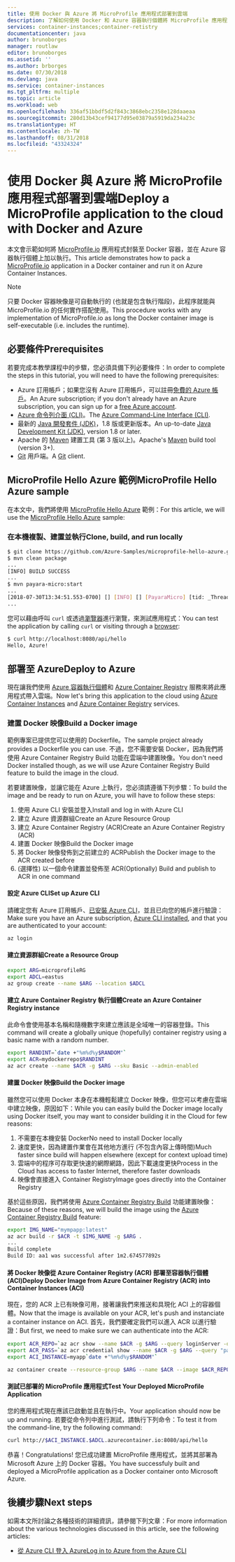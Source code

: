 ```yaml
---
title: 使用 Docker 與 Azure 將 MicroProfile 應用程式部署到雲端
description: 了解如何使用 Docker 和 Azure 容器執行個體將 MicroProfile 應用程式部署至雲端。
services: container-instances;container-retistry
documentationcenter: java
author: brunoborges
manager: routlaw
editor: brunoborges
ms.assetid: ''
ms.author: brborges
ms.date: 07/30/2018
ms.devlang: java
ms.service: container-instances
ms.tgt_pltfrm: multiple
ms.topic: article
ms.workload: web
ms.openlocfilehash: 336af51bbdf5d2f843c3868ebc2358e128daaeaa
ms.sourcegitcommit: 280d13b43cef94177d95e03879a5919da234a23c
ms.translationtype: HT
ms.contentlocale: zh-TW
ms.lasthandoff: 08/31/2018
ms.locfileid: "43324324"
---
```

# <a name="deploy-a-microprofile-application-to-the-cloud-with-docker-and-azure"></a><span data-ttu-id="88dd1-103">使用 Docker 與 Azure 將 MicroProfile 應用程式部署到雲端</span><span class="sxs-lookup"><span data-stu-id="88dd1-103">Deploy a MicroProfile application to the cloud with Docker and Azure</span></span>

<span data-ttu-id="88dd1-104">本文會示範如何將 [MicroProfile.io] 應用程式封裝至 Docker 容器，並在 Azure 容器執行個體上加以執行。</span><span class="sxs-lookup"><span data-stu-id="88dd1-104">This article demonstrates how to pack a [MicroProfile.io] application in a Docker container and run it on Azure Container Instances.</span></span>

> [!NOTE]
>
> <span data-ttu-id="88dd1-105">只要 Docker 容器映像是可自動執行的 (也就是包含執行階段)，此程序就能與 MicroProfile.io 的任何實作搭配使用。</span><span class="sxs-lookup"><span data-stu-id="88dd1-105">This procedure works with any implementation of MicroProfile.io as long the Docker container image is self-executable (i.e. includes the runtime).</span></span>

## <a name="prerequisites"></a><span data-ttu-id="88dd1-106">必要條件</span><span class="sxs-lookup"><span data-stu-id="88dd1-106">Prerequisites</span></span>

<span data-ttu-id="88dd1-107">若要完成本教學課程中的步驟，您必須具備下列必要條件：</span><span class="sxs-lookup"><span data-stu-id="88dd1-107">In order to complete the steps in this tutorial, you will need to have the following prerequisites:</span></span>

* <span data-ttu-id="88dd1-108">Azure 訂用帳戶；如果您沒有 Azure 訂用帳戶，可以註冊[免費的 Azure 帳戶]。</span><span class="sxs-lookup"><span data-stu-id="88dd1-108">An Azure subscription; if you don't already have an Azure subscription, you can sign up for a [free Azure account].</span></span>
* <span data-ttu-id="88dd1-109">[Azure 命令列介面 (CLI)]。</span><span class="sxs-lookup"><span data-stu-id="88dd1-109">The [Azure Command-Line Interface (CLI)].</span></span>
* <span data-ttu-id="88dd1-110">最新的 [Java 開發套件 (JDK)]，1.8 版或更新版本。</span><span class="sxs-lookup"><span data-stu-id="88dd1-110">An up-to-date [Java Development Kit (JDK)], version 1.8 or later.</span></span>
* <span data-ttu-id="88dd1-111">Apache 的 [Maven] 建置工具 (第 3 版以上)。</span><span class="sxs-lookup"><span data-stu-id="88dd1-111">Apache's [Maven] build tool (version 3+).</span></span>
* <span data-ttu-id="88dd1-112">[Git] 用戶端。</span><span class="sxs-lookup"><span data-stu-id="88dd1-112">A [Git] client.</span></span>

## <a name="microprofile-hello-azure-sample"></a><span data-ttu-id="88dd1-113">MicroProfile Hello Azure 範例</span><span class="sxs-lookup"><span data-stu-id="88dd1-113">MicroProfile Hello Azure sample</span></span>

<span data-ttu-id="88dd1-114">在本文中，我們將使用 [MicroProfile Hello Azure](https://github.com/azure-samples/microprofile-hello-azure) 範例：</span><span class="sxs-lookup"><span data-stu-id="88dd1-114">For this article, we will use the [MicroProfile Hello Azure](https://github.com/azure-samples/microprofile-hello-azure) sample:</span></span>

### <a name="clone-build-and-run-locally"></a><span data-ttu-id="88dd1-115">在本機複製、建置並執行</span><span class="sxs-lookup"><span data-stu-id="88dd1-115">Clone, build, and run locally</span></span>

```bash
$ git clone https://github.com/Azure-Samples/microprofile-hello-azure.git
$ mvn clean package
...
[INFO] BUILD SUCCESS
...
$ mvn payara-micro:start
...
[2018-07-30T13:34:51.553-0700] [] [INFO] [] [PayaraMicro] [tid: _ThreadID=1 _ThreadName=main] [timeMillis: 1532982891553] [levelValue: 800] Payara Micro  5.182 #badassmicrofish (build 303) ready in 10,304 (ms)
...
```

<span data-ttu-id="88dd1-116">您可以藉由呼叫 `curl` 或透過[瀏覽器](http://localhost:8080/api/hello)進行瀏覽，來測試應用程式：</span><span class="sxs-lookup"><span data-stu-id="88dd1-116">You can test the application by calling `curl` or visiting through a [browser](http://localhost:8080/api/hello):</span></span>

```bash
$ curl http://localhost:8080/api/hello
Hello, Azure!
```

## <a name="deploy-to-azure"></a><span data-ttu-id="88dd1-117">部署至 Azure</span><span class="sxs-lookup"><span data-stu-id="88dd1-117">Deploy to Azure</span></span>

<span data-ttu-id="88dd1-118">現在讓我們使用 [Azure 容器執行個體]和 [Azure Container Registry] 服務來將此應用程式帶入雲端。</span><span class="sxs-lookup"><span data-stu-id="88dd1-118">Now let's bring this application to the cloud using [Azure Container Instances] and [Azure Container Registry] services.</span></span>

### <a name="build-a-docker-image"></a><span data-ttu-id="88dd1-119">建置 Docker 映像</span><span class="sxs-lookup"><span data-stu-id="88dd1-119">Build a Docker image</span></span>

<span data-ttu-id="88dd1-120">範例專案已提供您可以使用的 Dockerfile。</span><span class="sxs-lookup"><span data-stu-id="88dd1-120">The sample project already provides a Dockerfile you can use.</span></span> <span data-ttu-id="88dd1-121">不過，您不需要安裝 Docker，因為我們將使用 Azure Container Registry Build 功能在雲端中建置映像。</span><span class="sxs-lookup"><span data-stu-id="88dd1-121">You don't need Docker installed though, as we will use Azure Container Registry Build feature to build the image in the cloud.</span></span>

<span data-ttu-id="88dd1-122">若要建置映像，並讓它能在 Azure 上執行，您必須請遵循下列步驟：</span><span class="sxs-lookup"><span data-stu-id="88dd1-122">To build the image and be ready to run on Azure, you will have to follow these steps:</span></span>

1. <span data-ttu-id="88dd1-123">使用 Azure CLI 安裝並登入</span><span class="sxs-lookup"><span data-stu-id="88dd1-123">Install and log in with Azure CLI</span></span>
1. <span data-ttu-id="88dd1-124">建立 Azure 資源群組</span><span class="sxs-lookup"><span data-stu-id="88dd1-124">Create an Azure Resource Group</span></span>
1. <span data-ttu-id="88dd1-125">建立 Azure Container Registry (ACR)</span><span class="sxs-lookup"><span data-stu-id="88dd1-125">Create an Azure Container Registry (ACR)</span></span>
1. <span data-ttu-id="88dd1-126">建置 Docker 映像</span><span class="sxs-lookup"><span data-stu-id="88dd1-126">Build the Docker image</span></span>
1. <span data-ttu-id="88dd1-127">將 Docker 映像發佈到之前建立的 ACR</span><span class="sxs-lookup"><span data-stu-id="88dd1-127">Publish the Docker image to the ACR created before</span></span>
1. <span data-ttu-id="88dd1-128">(選擇性) 以一個命令建置並發佈至 ACR</span><span class="sxs-lookup"><span data-stu-id="88dd1-128">(Optionally) Build and publish to ACR in one command</span></span>


#### <a name="set-up-azure-cli"></a><span data-ttu-id="88dd1-129">設定 Azure CLI</span><span class="sxs-lookup"><span data-stu-id="88dd1-129">Set up Azure CLI</span></span>

<span data-ttu-id="88dd1-130">請確定您有 Azure 訂用帳戶、[已安裝 Azure CLI](https://docs.microsoft.com/cli/azure/install-azure-cli?view=azure-cli-latest)，並且已向您的帳戶進行驗證：</span><span class="sxs-lookup"><span data-stu-id="88dd1-130">Make sure you have an Azure subscription, [Azure CLI installed](https://docs.microsoft.com/cli/azure/install-azure-cli?view=azure-cli-latest), and that you are authenticated to your account:</span></span>

```bash
az login
```

#### <a name="create-a-resource-group"></a><span data-ttu-id="88dd1-131">建立資源群組</span><span class="sxs-lookup"><span data-stu-id="88dd1-131">Create a Resource Group</span></span>

```bash
export ARG=microprofileRG
export ADCL=eastus
az group create --name $ARG --location $ADCL
```

#### <a name="create-an-azure-container-registry-instance"></a><span data-ttu-id="88dd1-132">建立 Azure Container Registry 執行個體</span><span class="sxs-lookup"><span data-stu-id="88dd1-132">Create an Azure Container Registry instance</span></span>

<span data-ttu-id="88dd1-133">此命令會使用基本名稱和隨機數字來建立應該是全域唯一的容器登錄。</span><span class="sxs-lookup"><span data-stu-id="88dd1-133">This command will create a globally unique (hopefully) container registry using a basic name with a random number.</span></span>

```bash
export RANDINT=`date +"%m%d%y$RANDOM"`
export ACR=mydockerrepo$RANDINT
az acr create --name $ACR -g $ARG --sku Basic --admin-enabled
```

#### <a name="build-the-docker-image"></a><span data-ttu-id="88dd1-134">建置 Docker 映像</span><span class="sxs-lookup"><span data-stu-id="88dd1-134">Build the Docker image</span></span>

<span data-ttu-id="88dd1-135">雖然您可以使用 Docker 本身在本機輕鬆建立 Docker 映像，但您可以考慮在雲端中建立映像，原因如下：</span><span class="sxs-lookup"><span data-stu-id="88dd1-135">While you can easily build the Docker image locally using Docker itself, you may want to consider building it in the Cloud for few reasons:</span></span>

1. <span data-ttu-id="88dd1-136">不需要在本機安裝 Docker</span><span class="sxs-lookup"><span data-stu-id="88dd1-136">No need to install Docker locally</span></span>
1. <span data-ttu-id="88dd1-137">速度更快，因為建置作業會在其他地方進行 (不包含內容上傳時間)</span><span class="sxs-lookup"><span data-stu-id="88dd1-137">Much faster since build will happen elsewhere (except for context upload time)</span></span>
1. <span data-ttu-id="88dd1-138">雲端中的程序可存取更快速的網際網路，因此下載速度更快</span><span class="sxs-lookup"><span data-stu-id="88dd1-138">Process in the Cloud has access to faster Internet, therefore faster downloads</span></span>
1. <span data-ttu-id="88dd1-139">映像會直接進入 Container Registry</span><span class="sxs-lookup"><span data-stu-id="88dd1-139">Image goes directly into the Container Registry</span></span>

<span data-ttu-id="88dd1-140">基於這些原因，我們將使用 [Azure Container Registry Build] 功能建置映像：</span><span class="sxs-lookup"><span data-stu-id="88dd1-140">Because of these reasons, we will build the image using the [Azure Container Registry Build] feature:</span></span>

```bash
export IMG_NAME="mympapp:latest"
az acr build -r $ACR -t $IMG_NAME -g $ARG .
...
Build complete
Build ID: aa1 was successful after 1m2.674577892s
```

#### <a name="deploy-docker-image-from-azure-container-registry-acr-into-container-instances-aci"></a><span data-ttu-id="88dd1-141">將 Docker 映像從 Azure Container Registry (ACR) 部署至容器執行個體 (ACI)</span><span class="sxs-lookup"><span data-stu-id="88dd1-141">Deploy Docker Image from Azure Container Registry (ACR) into Container Instances (ACI)</span></span>

<span data-ttu-id="88dd1-142">現在，您的 ACR 上已有映像可用，接著讓我們來推送和具現化 ACI 上的容器個體。</span><span class="sxs-lookup"><span data-stu-id="88dd1-142">Now that the image is available on your ACR, let's push and instanciate a container instance on ACI.</span></span> <span data-ttu-id="88dd1-143">首先，我們要確定我們可以進入 ACR 以進行驗證：</span><span class="sxs-lookup"><span data-stu-id="88dd1-143">But first, we need to make sure we can authenticate into the ACR:</span></span>

```bash
export ACR_REPO=`az acr show --name $ACR -g $ARG --query loginServer -o tsv`
export ACR_PASS=`az acr credential show --name $ACR -g $ARG --query "passwords[0].value" -o tsv`
export ACI_INSTANCE=myapp`date +"%m%d%y$RANDOM"`

az container create --resource-group $ARG --name $ACR --image $ACR_REPO/$IMG_NAME --cpu 1 --memory 1 --registry-login-server $ACR_REPO --registry-username $ACR --registry-password $ACR_PASS --dns-name-label $ACI_INSTANCE --ports 8080
```

#### <a name="test-your-deployed-microprofile-application"></a><span data-ttu-id="88dd1-144">測試已部署的 MicroProfile 應用程式</span><span class="sxs-lookup"><span data-stu-id="88dd1-144">Test Your Deployed MicroProfile Application</span></span>

<span data-ttu-id="88dd1-145">您的應用程式現在應該已啟動並且在執行中。</span><span class="sxs-lookup"><span data-stu-id="88dd1-145">Your application should now be up and running.</span></span> <span data-ttu-id="88dd1-146">若要從命令列中進行測試，請執行下列命令：</span><span class="sxs-lookup"><span data-stu-id="88dd1-146">To test it from the command-line, try the following command:</span></span>

```bash
curl http://$ACI_INSTANCE.$ADCL.azurecontainer.io:8080/api/hello
````

<span data-ttu-id="88dd1-147">恭喜！</span><span class="sxs-lookup"><span data-stu-id="88dd1-147">Congratulations!</span></span> <span data-ttu-id="88dd1-148">您已成功建置 MicroProfile 應用程式，並將其部署為 Microsoft Azure 上的 Docker 容器。</span><span class="sxs-lookup"><span data-stu-id="88dd1-148">You have successfuly built and deployed a MicroProfile application as a Docker container onto Microsoft Azure.</span></span>

## <a name="next-steps"></a><span data-ttu-id="88dd1-149">後續步驟</span><span class="sxs-lookup"><span data-stu-id="88dd1-149">Next steps</span></span>

<span data-ttu-id="88dd1-150">如需本文所討論之各種技術的詳細資訊，請參閱下列文章：</span><span class="sxs-lookup"><span data-stu-id="88dd1-150">For more information about the various technologies discussed in this article, see the following articles:</span></span>

* [<span data-ttu-id="88dd1-151">從 Azure CLI 登入 Azure</span><span class="sxs-lookup"><span data-stu-id="88dd1-151">Log in to Azure from the Azure CLI</span></span>](/azure/xplat-cli-connect)

<!-- URL List -->

[Azure Container Registry Build]: https://docs.microsoft.com/azure/container-registry/container-registry-build-overview
[MicroProfile.io]: https://microprofile.io
[Azure 命令列介面 (CLI)]: /cli/azure/overview
[Azure Command-Line Interface (CLI)]: /cli/azure/overview
[Azure for Java Developers]: https://docs.microsoft.com/java/azure/
[Azure portal]: https://portal.azure.com/
[免費的 Azure 帳戶]: https://azure.microsoft.com/pricing/free-trial/
[free Azure account]: https://azure.microsoft.com/pricing/free-trial/
[Git]: https://github.com/
[Maven]: http://maven.apache.org/
[Java 開發套件 (JDK)]: http://www.oracle.com/technetwork/java/javase/downloads/index.html
[Java Development Kit (JDK)]: http://www.oracle.com/technetwork/java/javase/downloads/index.html
[Azure 容器執行個體]: https://docs.microsoft.com/azure/container-instances/
[Azure Container Instances]: https://docs.microsoft.com/azure/container-instances/
[Azure Container Registry]:  https://docs.microsoft.com/azure/container-registry